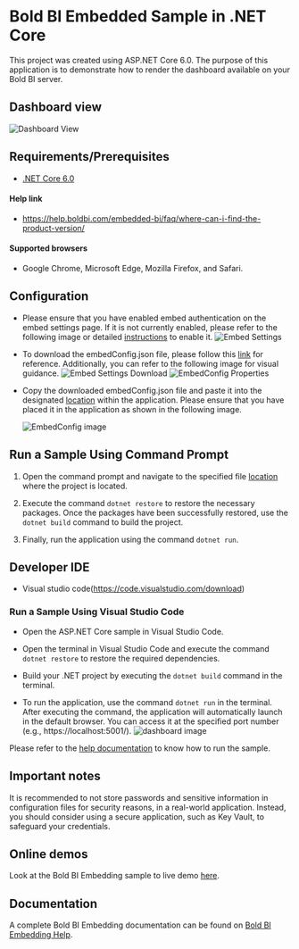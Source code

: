 # Bold BI Embedded Sample in .NET Core

This project was created using ASP.NET Core 6.0. The purpose of this application is to demonstrate how to render the dashboard available on your Bold BI server.

## Dashboard view

![Dashboard View](https://github.com/boldbi/aspnet-core-sample/assets/91586758/4af68f49-ffc0-400a-a323-55a3f3600a1d)

 ## Requirements/Prerequisites

 * [.NET Core 6.0](https://dotnet.microsoft.com/download/dotnet-core)

 #### Help link

 * https://help.boldbi.com/embedded-bi/faq/where-can-i-find-the-product-version/

 #### Supported browsers
  
  * Google Chrome, Microsoft Edge, Mozilla Firefox, and Safari.

 ## Configuration

  * Please ensure that you have enabled embed authentication on the embed settings page. If it is not currently enabled, please refer to the following image or detailed [instructions](https://help.boldbi.com/embedded-bi/site-administration/embed-settings/#get-embed-configuration-file) to enable it.
  ![Embed Settings](https://github.com/boldbi/aspnet-core-sample/assets/91586758/b3a81978-9eb4-42b2-92bb-d1e2735ab007)

  * To download the embedConfig.json file, please follow this [link](https://help.boldbi.com/embedded-bi/site-administration/embed-settings/#get-embed-configuration-file) for reference. Additionally, you can refer to the following image for visual guidance.
   ![Embed Settings Download](https://github.com/boldbi/aspnet-core-sample/assets/91586758/d27d4cfc-6a3e-4c34-975e-f5f22dea6172)
   ![EmbedConfig Properties](https://github.com/boldbi/aspnet-core-sample/assets/91586758/d6ce925a-0d4c-45d2-817e-24d6d59e0d63)

  * Copy the downloaded embedConfig.json file and paste it into the designated [location](https://github.com/boldbi/aspnet-core-sample/tree/master/BoldBI.Embed.Sample) within the application. Please ensure that you have placed it in the application as shown in the following image.
    
    ![EmbedConfig image](https://github.com/boldbi/aspnet-core-sample/assets/91586758/bdb83a3e-02e4-4e99-ad57-717438e5ec5c)

 ## Run a Sample Using Command Prompt 
    
  1. Open the command prompt and navigate to the specified file [location](https://github.com/boldbi/aspnet-core-sample/tree/master/BoldBI.Embed.Sample) where the project is located.

  2. Execute the command `dotnet restore` to restore the necessary packages. Once the packages have been successfully restored, use the `dotnet build` command to build the project.
  
  3. Finally, run the application using the command `dotnet run`.

 ## Developer IDE

  * Visual studio code(https://code.visualstudio.com/download)

  ### Run a Sample Using Visual Studio Code
 
  * Open the ASP.NET Core sample in Visual Studio Code.
   
  * Open the terminal in Visual Studio Code and execute the command `dotnet restore` to restore the required dependencies.
 
  * Build your .NET project by executing the `dotnet build` command in the terminal.
 
  * To run the application, use the command `dotnet run` in the terminal. After executing the command, the application will automatically launch in the default browser. You can access it at the specified port number (e.g., https://localhost:5001/).
    ![dashboard image](https://github.com/boldbi/aspnet-core-sample/assets/91586758/4af68f49-ffc0-400a-a323-55a3f3600a1d)

Please refer to the [help documentation](https://help.boldbi.com/embedded-bi/javascript-based/samples/v3.3.40-or-later/asp-net-core/#how-to-run-the-sample) to know how to run the sample.

## Important notes

It is recommended to not store passwords and sensitive information in configuration files for security reasons, in a real-world application. Instead, you should consider using a secure application, such as Key Vault, to safeguard your credentials.

## Online demos

Look at the Bold BI Embedding sample to live demo [here](https://samples.boldbi.com/embed).


## Documentation

A complete Bold BI Embedding documentation can be found on [Bold BI Embedding Help](https://help.boldbi.com/embedded-bi/javascript-based/).